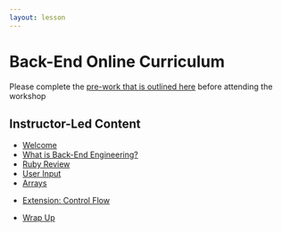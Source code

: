 ```yaml
---
layout: lesson
---
```


# Back-End Online Curriculum

Please complete the [pre-work that is outlined here](./pre-work) before attending the workshop

## Instructor-Led Content

- [Welcome](./welcome-bee-single)
- [What is Back-End Engineering?](./what-is-bee)
- [Ruby Review](./ruby-review/1)
- [User Input](./user-input/1)
- [Arrays](./arrays/1)
<!-- - [Programming is Hard](./programming/1) -->
- [Extension: Control Flow](./control-flow/1)
<!-- - [Extension](./extensions/1) -->
- [Wrap Up](./wrap-up)


<!-- - [Welcome](./welcome-bee-weekend)
- [What is Back-End Engineering?](./what-is-bee)
- [Ruby Review](./ruby-review/1)
- [User Input](./user-input/1)
- [Arrays](./arrays/1)
- [Programming is Hard](./programming/1)
- [Control Flow](./control-flow/1)
- [Extensions](./extensions/1)
- [Wrap Up](./wrap-up) -->

